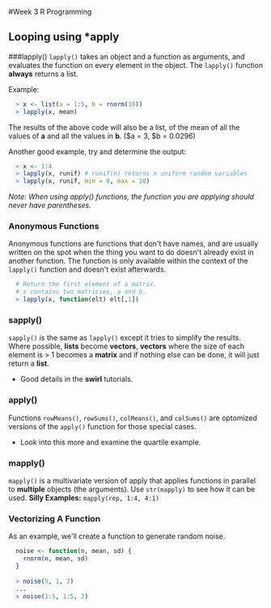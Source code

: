 #Week 3 R Programming
## Looping using *apply

###lapply()
`lapply()` takes an object and a function as arguments, and evaluates the function on every element in the object.
The `lapply()` function __always__ returns a list.

Example:
```R
  > x <- list(a = 1:5, b = rnorm(10))
  > lapply(x, mean)
```
The results of the above code will also be a list, of the mean of all the values of __a__ and all the values in __b__.
($a = 3, $b = 0.0296)

Another good example, try and determine the output:
```R
  > x <- 1:4
  > lapply(x, runif) # runif(n) returns n uniform random variables
  > lapply(x, runif, min = 0, max = 10)
```
*Note: When using apply() functions, the function you are applying should never have parentheses.*

### Anonymous Functions
Anonymous functions are functions that don't have names, and are usually written on the spot when the thing you want to do doesn't already exist in another function. The function is only available within the context of the `lapply()` function and doesn't exist afterwards.

```R
  # Return the first element of a matrix.
  # x contains two matricies, a and b.
  > lapply(x, function(elt) elt[,1])
```
### sapply()
`sapply()` is the same as `lapply()` except it tries to simplify the results. Where possible, __lists__ become __vectors__, __vectors__ where the size of each element is > 1 becomes a __matrix__ and if nothing else can be done, it will just return a __list__.
 - Good details in the __swirl__ tutorials.

### apply()
Functions `rowMeans()`, `rowSums()`, `colMeans()`, and `colSums()` are optomized versions of the `apply()` function for those special cases.
 - Look into this more and examine the quartile example.
### mapply()
`mapply()` is a multivariate version of apply that applies functions in parallel to **multiple** objects (the arguments).
Use `str(mapply)` to see how it can be used.
**Silly Examples:** `mapply(rep, 1:4, 4:1)`

### Vectorizing A Function
As an example, we'll create a function to generate random noise.
```R
  noise <- function(n, mean, sd) {
    rnorm(n, mean, sd)
  }
  
  > noise(5, 1, 2)
  ...
  > noise(1:5, 1:5, 2)
```




